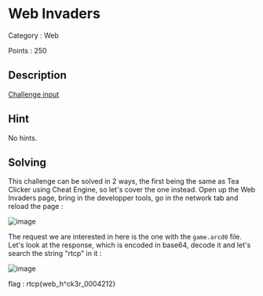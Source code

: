 # Web Invaders

Category : Web

Points : 250

## Description

[Challenge input](https://jef1056.github.io/)

## Hint

No hints.

## Solving

This challenge can be solved in 2 ways, the first being the same as Tea Clicker using Cheat Engine, so let's cover the one instead.
Open up the Web Invaders page, bring in the developper tools, go in the network tab and reload the page :

![image](https://user-images.githubusercontent.com/57148042/73197209-3664cc80-4131-11ea-8a53-c10d44a83dbc.png)

The request we are interested in here is the one with the `game.arcd0` file. Let's look at the response, which is encoded in base64,
decode it and let's search the string "rtcp" in it :

![image](https://user-images.githubusercontent.com/57148042/73197507-b0955100-4131-11ea-8f17-b80777ac398c.png)

flag : rtcp{web_h^ck3r_0004212}

